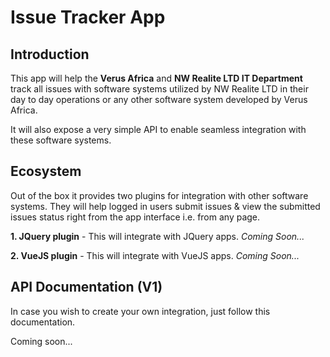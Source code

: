 # Issue Tracker App

## Introduction
This app will help the **Verus Africa** and **NW Realite LTD IT Department** 
track all issues with software systems utilized by NW Realite LTD in their day to day operations or 
any other software system developed by Verus Africa.

It will also expose a very simple API to enable seamless integration with these software systems.

## Ecosystem
Out of the box it provides two plugins for integration with other software systems.
They will help logged in users submit issues & view the submitted issues status
right from the app interface i.e. from any page.

**1. JQuery plugin** - This will integrate with JQuery apps. *Coming Soon...*

**2. VueJS plugin** - This will integrate with VueJS apps. *Coming Soon...*

## API Documentation (V1)
In case you wish to create your own integration, just follow this documentation.


Coming soon...
